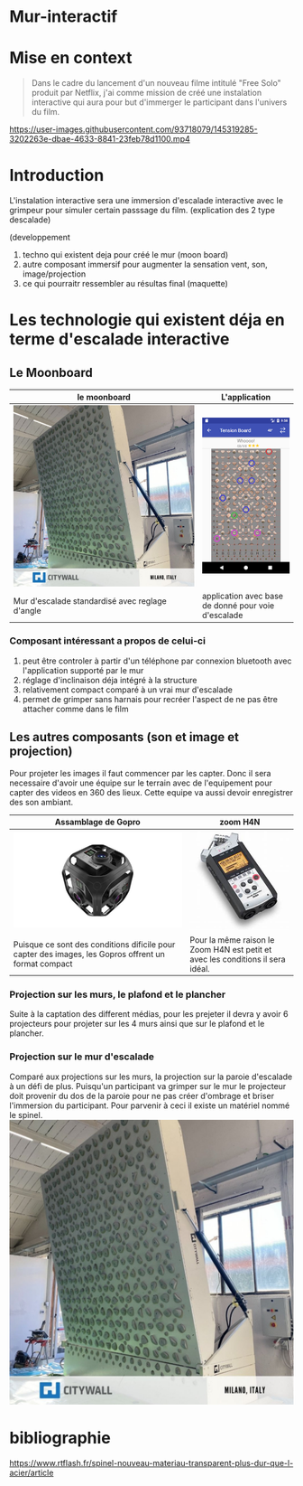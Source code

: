 # Mur-interactif

# Mise en context
> Dans le cadre du lancement d'un  nouveau filme intitulé "Free Solo" produit par Netflix, j'ai comme mission de créé une instalation interactive qui aura pour but d'immerger
> le participant dans l'univers du film.

https://user-images.githubusercontent.com/93718079/145319285-3202263e-dbae-4633-8841-23feb78d1100.mp4


# Introduction
L'instalation interactive sera une immersion d'escalade interactive avec le grimpeur pour simuler certain passsage du film.
(explication des 2 type descalade)

(developpement

1. techno qui existent deja pour créé le mur (moon board) 
2. autre composant immersif pour augmenter la sensation vent, son, image/projection
3. ce qui pourraitr ressembler au résultas final (maquette)

# Les technologie qui existent déja en terme d'escalade interactive
  
  ## Le Moonboard

| le moonboard |  L'application |
| ----------- | ----------- |
| ![le moonboard](media/tension-board.jpg) |![le moonboard](media/tension-boardapp.png) |
| Mur d'escalade standardisé avec reglage d'angle  | application avec base de donné pour voie d'escalade  |

### Composant intéressant a propos de celui-ci
1. peut être controler à partir d'un téléphone par connexion bluetooth avec l'application supporté par le mur
2. réglage d'inclinaison déja intégré à la structure
3. relativement compact comparé à un vrai mur d'escalade
4. permet de grimper sans harnais pour recréer l'aspect de ne pas être attacher comme dans le film

## Les autres composants (son et image et projection)
  Pour projeter les images il faut commencer par les capter. Donc il sera necessaire d'avoir une équipe sur le terrain avec de l'equipement pour capter des videos en 360 des       lieux. Cette equipe va aussi devoir enregistrer des son ambiant.
  
   
 | Assamblage de Gopro |  zoom H4N |
| ----------- | ----------- |
| ![gopro](media/ts_209.jpg) |![zoom](media/zoom.jpg) |
| Puisque ce sont des conditions dificile pour capter des images, les Gopros offrent un format compact  | Pour la même raison le Zoom H4N est petit et avec les conditions il sera idéal.  |

### Projection sur les murs, le plafond et le plancher
  Suite à la captation des different médias, pour les prejeter il devra y avoir 6 projecteurs pour projeter sur les 4 murs ainsi que sur le plafond et le plancher.
  
 ### Projection sur le mur d'escalade
 Comparé aux projections sur les murs, la projection sur la paroie d'escalade à un défi de plus. Puisqu'un participant va grimper sur le mur le projecteur doit provenir du dos de la paroie pour ne pas créer d'ombrage et briser l'immersion du participant. Pour parvenir à ceci il existe un matériel nommé le spinel.
 ![le moonboard](media/tension-board.jpg)
# bibliographie
https://www.rtflash.fr/spinel-nouveau-materiau-transparent-plus-dur-que-l-acier/article


